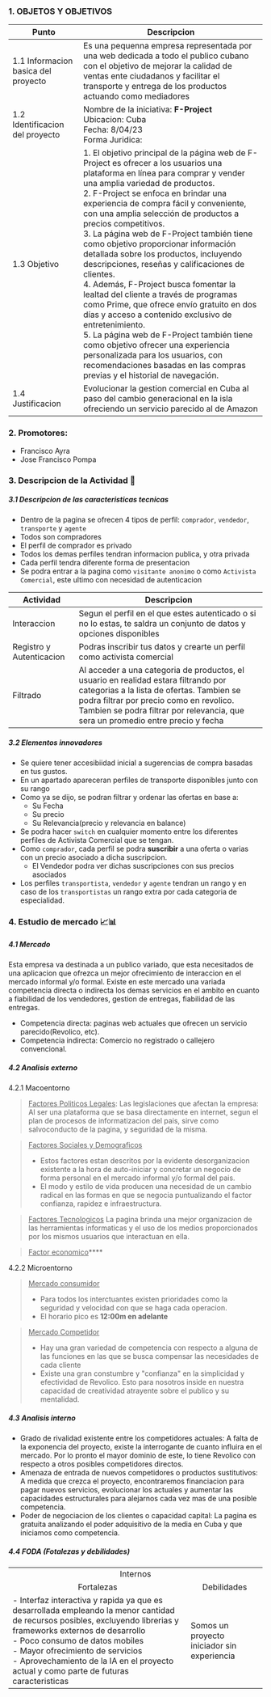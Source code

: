 ###  1. OBJETOS Y OBJETIVOS 

|Punto|Descripcion|
|---|--|
|1.1 Informacion basica del proyecto| Es una pequenna empresa representada por una web dedicada a todo el publico cubano con el objetivo de mejorar la calidad de ventas ente ciudadanos y facilitar el transporte y entrega de los productos actuando como mediadores |
|1.2 Identificacion del proyecto|Nombre de la iniciativa: **F-Project**<br/>Ubicacion: Cuba<br/> Fecha: 8/04/23<br/>Forma Juridica:|
|1.3 Objetivo|1. El objetivo principal de la página web de F-Project es ofrecer a los usuarios una plataforma en línea para comprar y vender una amplia variedad de productos.<br/> 2. F-Project se enfoca en brindar una experiencia de compra fácil y conveniente, con una amplia selección de productos a precios competitivos.<br/> 3. La página web de F-Project también tiene como objetivo proporcionar información detallada sobre los productos, incluyendo descripciones, reseñas y calificaciones de clientes.<br/> 4. Además, F-Project busca fomentar la lealtad del cliente a través de programas como Prime, que ofrece envío gratuito en dos días y acceso a contenido exclusivo de entretenimiento. <br/> 5. La página web de F-Project también tiene como objetivo ofrecer una experiencia personalizada para los usuarios, con recomendaciones basadas en las compras previas y el historial de navegación.|
|1.4 Justificacion| Evolucionar la gestion comercial en Cuba al paso del cambio generacional en la isla ofreciendo un servicio parecido al de Amazon|

### 2. Promotores:
- Francisco Ayra
- Jose Francisco Pompa

###  3. Descripcion de la Actividad 🤝

##### 3.1 Descripcion de las caracteristicas tecnicas

- Dentro de la pagina se ofrecen 4 tipos de perfil: `comprador`, `vendedor`, `transporte` y `agente`
- Todos son compradores
- El perfil de comprador es privado
- Todos los demas perfiles tendran informacion publica, y otra privada
- Cada perfil tendra diferente forma de presentacion
- Se podra entrar a la pagina como `visitante anonimo` o como `Activista Comercial`, este ultimo con necesidad de autenticacion

|Actividad|Descripcion|
|---|--|
|Interaccion| Segun el perfil en el que estes autenticado o si no lo estas, te saldra un conjunto de datos y opciones disponibles |
|Registro y Autenticacion| Podras inscribir tus datos y crearte un perfil como activista comercial |
|Filtrado| Al acceder a una categoria de productos, el usuario en realidad estara filtrando por categorias a la lista de ofertas. Tambien se podra filtrar por precio como en revolico. Tambien se podra filtrar por relevancia, que sera un promedio entre precio y fecha|

##### 3.2 Elementos innovadores

- Se quiere tener accesibiidad inicial a sugerencias de compra basadas en tus gustos.
- En un apartado apareceran perfiles de transporte disponibles junto con su rango
- Como ya se dijo, se podran filtrar y ordenar las ofertas en base a:
  - Su Fecha
  - Su precio
  - Su Relevancia(precio y relevancia en balance)
- Se podra hacer `switch` en cualquier momento entre los diferentes perfiles de Activista Comercial que se tengan.
- Como `comprador`, cada perfil se podra **suscribir** a una oferta o varias con un precio asociado a dicha suscripcion.
  - El Vendedor podra ver dichas suscripciones con sus precios asociados
- Los perfiles `transportista`, `vendedor` y `agente` tendran un rango y en caso de los `transportistas` un rango extra por cada categoria de especialidad.

### 4. Estudio de mercado 📈📊
##### 4.1 Mercado
Esta empresa va destinada a un publico variado, que esta necesitados de una aplicacion que ofrezca un mejor ofrecimiento de interaccion en el mercado informal y/o formal.
Existe en este mercado una variada competencia directa o indirecta los demas servicios en el ambito en cuanto a fiabilidad de los vendedores, gestion de entregas, fiabilidad de las entregas.
- Competencia directa: paginas web actuales que ofrecen un servicio parecido(Revolico, etc).
- Competencia indirecta: Comercio no registrado o callejero convencional.

##### 4.2 Analisis externo
4.2.1 Macoentorno
> <u>Factores Politicos Legales</u>: 
> Las legislaciones que afectan la empresa:
> Al ser una plataforma que se basa directamente en internet, segun el plan de procesos de informatizacion del pais, sirve como salvoconducto de la pagina, y seguridad de la misma.

> <u>Factores Sociales y Demograficos</u>
> - Estos factores estan descritos por la evidente desorganizacion existente a la hora de auto-iniciar y concretar un negocio de forma personal en el mercado informal y/o formal del pais.
> - El modo y estilo de vida producen una necesidad de un cambio radical en las formas en que se negocia puntualizando el factor confianza, rapidez e infraestructura.

> <u>Factores Tecnologicos</u>
> La pagina brinda una mejor organizacion de las herramientas informaticas y el uso de los medios proporcionados por los mismos usuarios que interactuan en ella.

> <u>Factor economico</u>****
> 
4.2.2 Microentorno
> <u>Mercado consumidor</u>
> - Para todos los interctuantes existen prioridades como la seguridad y velocidad con que se haga cada operacion.
> - El horario pico es **12:00m en adelante**

> <u>Mercado Competidor</u>
> - Hay una gran variedad de competencia con respecto a alguna de las funciones en las que se busca compensar las necesidades de cada cliente
> - Existe una gran constumbre y "confianza" en la simplicidad y efectividad de Revolico. Esto para nosotros inside en nuestra capacidad de creatividad atrayente sobre el publico y su mentalidad.

##### 4.3 Analisis interno
- Grado de rivalidad existente entre los competidores actuales: A falta de la exponencia del proyecto, existe la interrogante de cuanto influira en el mercado. Por lo pronto el mayor dominio de este, lo tiene Revolico con respecto a otros posibles competidores directos.
- Amenaza de entrada de nuevos competidores o productos sustitutivos: A medida que crezca el proyecto, encontraremos financiacion para pagar nuevos servicios, evolucionar los actuales y aumentar las capacidades estructurales para alejarnos cada vez mas de una posible competencia.
- Poder de negociacion de los clientes o capacidad capital: La pagina es gratuita analizando el poder adquisitivo de la media en Cuba y que iniciamos como competencia.

##### 4.4 FODA (Fotalezas y debilidades)

<table style="text-align:center;">
    <tr>
        <td colspan="2">Internos</td>
    </tr>
    <tr>
        <td>Fortalezas</td>
        <td>Debilidades</td>
    </tr>
    <tr>
        <td style="text-align:start;"> - Interfaz interactiva y rapida ya que es desarrollada empleando la menor cantidad de recursos posibles, excluyendo librerias y frameworks externos de desarrollo<br/> - Poco consumo de datos mobiles <br/> - Mayor ofrecimiento de servicios <br/> - Aprovechamiento de la IA en el proyecto actual y como parte de futuras caracteristicas</td>
        <td style="text-align:start;"> Somos un proyecto iniciador sin experiencia</td>
    </tr>
</table>


<!-- - En el perfil de `transportista`  -->

